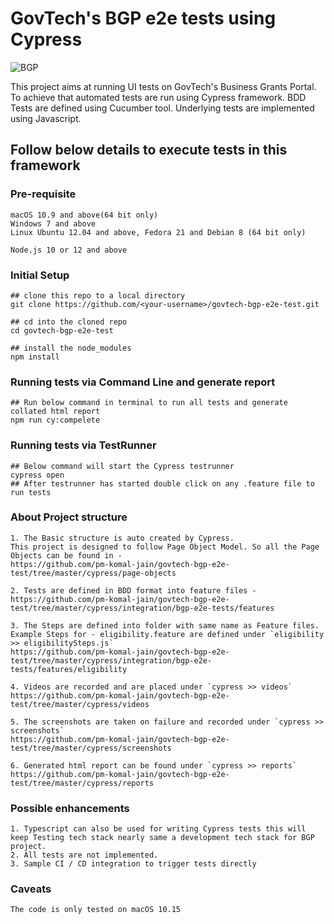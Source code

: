 # GovTech's BGP e2e tests using Cypress

![BGP](https://ned-static-resources.s3.ap-southeast-1.amazonaws.com/BGP.gif)

This project aims at running UI tests on GovTech's Business Grants Portal. To achieve that automated tests are run using Cypress framework.
BDD Tests are defined using Cucumber tool. Underlying tests are implemented using Javascript.

## Follow below details to execute tests in this framework

### Pre-requisite
    macOS 10.9 and above(64 bit only)
    Windows 7 and above
    Linux Ubuntu 12.04 and above, Fedora 21 and Debian 8 (64 bit only)
    
    Node.js 10 or 12 and above
    
### Initial Setup
    
    ## clone this repo to a local directory
    git clone https://github.com/<your-username>/govtech-bgp-e2e-test.git

    ## cd into the cloned repo
    cd govtech-bgp-e2e-test

    ## install the node_modules
    npm install

### Running tests via Command Line and generate report
    ## Run below command in terminal to run all tests and generate collated html report
    npm run cy:compelete

### Running tests via TestRunner
    ## Below command will start the Cypress testrunner 
    cypress open
    ## After testrunner has started double click on any .feature file to run tests

### About Project structure
    1. The Basic structure is auto created by Cypress.
    This project is designed to follow Page Object Model. So all the Page Objects can be found in -
    https://github.com/pm-komal-jain/govtech-bgp-e2e-test/tree/master/cypress/page-objects

    2. Tests are defined in BDD format into feature files -
    https://github.com/pm-komal-jain/govtech-bgp-e2e-test/tree/master/cypress/integration/bgp-e2e-tests/features
    
    3. The Steps are defined into folder with same name as Feature files.
    Example Steps for - eligibility.feature are defined under `eligibility >> eligibilitySteps.js`
    https://github.com/pm-komal-jain/govtech-bgp-e2e-test/tree/master/cypress/integration/bgp-e2e-tests/features/eligibility    

    4. Videos are recorded and are placed under `cypress >> videos`
    https://github.com/pm-komal-jain/govtech-bgp-e2e-test/tree/master/cypress/videos

    5. The screenshots are taken on failure and recorded under `cypress >> screenshots`
    https://github.com/pm-komal-jain/govtech-bgp-e2e-test/tree/master/cypress/screenshots
    
    6. Generated html report can be found under `cypress >> reports`
    https://github.com/pm-komal-jain/govtech-bgp-e2e-test/tree/master/cypress/reports


    
    
### Possible enhancements
    1. Typescript can also be used for writing Cypress tests this will keep Testing tech stack nearly same a development tech stack for BGP project.
    2. All tests are not implemented.
    3. Sample CI / CD integration to trigger tests directly

### Caveats
    The code is only tested on macOS 10.15

